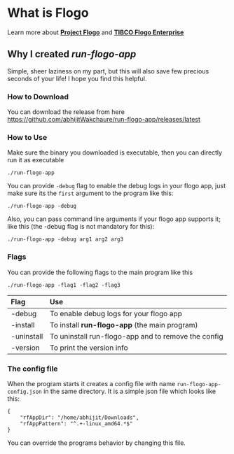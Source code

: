 # What is Flogo
Learn more about [**Project Flogo**](https://www.flogo.io/) and [**TIBCO Flogo Enterprise**](https://www.tibco.com/products/tibco-flogo)
## Why I created *run-flogo-app*
Simple, sheer laziness on my part, but this will also save few precious seconds of your life! I hope you find this helpful.

### How to Download
You can download the release from here https://github.com/abhijitWakchaure/run-flogo-app/releases/latest

### How to Use
Make sure the binary you downloaded is executable, then you can directly run it as executable
```
./run-flogo-app
```
You can provide `-debug` flag to enable the debug logs in your flogo app, just make sure its the `first` argument to the program like this:
```
./run-flogo-app -debug
```
Also, you can pass command line arguments if your flogo app supports it; like this (the -debug flag is not mandatory for this):
```
./run-flogo-app -debug arg1 arg2 arg3
```

### Flags
You can provide the following flags to the main program like this 
```
./run-flogo-app -flag1 -flag2 -flag3
```

| Flag          | Use                                                   |
| :------------ |:----------------------------------------------------  |
| -debug         | To enable debug logs for your flogo app              |
| -install       | To install **run-flogo-app** (the main program)      |
| -uninstall     | To uninstall run-flogo-app and to remove the config  |
| -version       | To print the version info                            |


### The config file
When the program starts it creates a config file with name `run-flogo-app-config.json` in the same directory. It is a simple json file which looks like this:
```
{
	"rfAppDir": "/home/abhijit/Downloads",
	"rfAppPattern": "^.+-linux_amd64.*$"
}
```
You can override the programs behavior by changing this file. 
